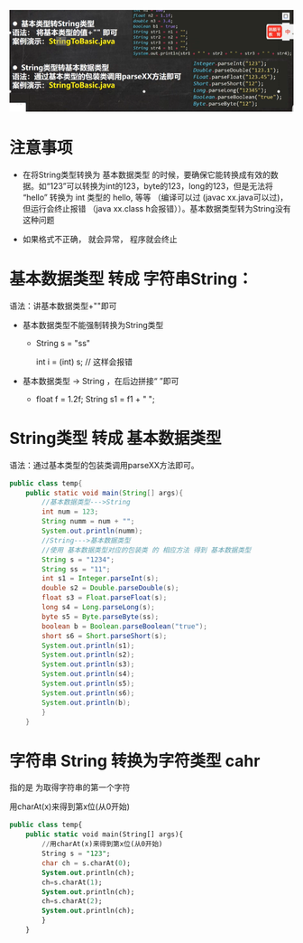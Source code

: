 ![](..\Image\0057_01_string类型和基本数据类型之间的转换.png)

# 注意事项

- 在将String类型转换为 基本数据类型 的时候，要确保它能转换成有效的数据。如“123”可以转换为int的123，byte的123，long的123，但是无法将 “hello” 转换为 int 类型的 hello, 等等 （编译可以过 (javac  xx.java可以过)，但运行会终止报错 （java xx.class h会报错））。基本数据类型转为String没有这种问题 

- 如果格式不正确， 就会异常， 程序就会终止 

# 基本数据类型 转成 字符串String：

语法：讲基本数据类型+""即可

- 基本数据类型不能强制转换为String类型
  
  - String s  = "ss"
    
    int i = (int) s; // 这样会报错 

- 基本数据类型 -> String ，在后边拼接“ ”即可
  
  - float f = 1.2f;
    String s1 = f1 + " ";

# String类型 转成 基本数据类型

语法：通过基本类型的包装类调用parseXX方法即可。

```java
public class temp{
    public static void main(String[] args){
        //基本数据类型--->String
        int num = 123;
        String numm = num + "";
        System.out.println(numm);
        //String--->基本数据类型
        //使用 基本数据类型对应的包装类 的 相应方法 得到 基本数据类型
        String s = "1234";
        String ss = "11";
        int s1 = Integer.parseInt(s);
        double s2 = Double.parseDouble(s);
        float s3 = Float.parseFloat(s);
        long s4 = Long.parseLong(s);
        byte s5 = Byte.parseByte(ss);
        boolean b = Boolean.parseBoolean("true");
        short s6 = Short.parseShort(s);
        System.out.println(s1);
        System.out.println(s2);
        System.out.println(s3);
        System.out.println(s4);
        System.out.println(s5);
        System.out.println(s6);
        System.out.println(b);
        }
    }
```

# 字符串 String 转换为字符类型 cahr

指的是 为取得字符串的第一个字符

用charAt(x)来得到第x位(从0开始)

```sql
public class temp{
    public static void main(String[] args){
        //用charAt(x)来得到第x位(从0开始)
        String s = "123";
        char ch = s.charAt(0);
        System.out.println(ch);
        ch=s.charAt(1);
        System.out.println(ch);
        ch=s.charAt(2);
        System.out.println(ch);
        }
    }
```

## 
